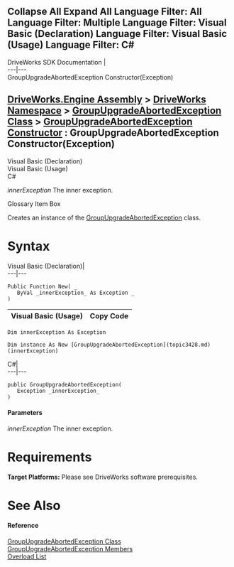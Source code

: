 Collapse All Expand All Language Filter: All  Language Filter: Multiple  Language Filter: Visual Basic (Declaration) Language Filter: Visual Basic (Usage) Language Filter: C#  
---  
DriveWorks SDK Documentation  |   
---|---  
GroupUpgradeAbortedException Constructor(Exception)   
  
[DriveWorks.Engine Assembly](topic2156.md) > [DriveWorks Namespace](topic2159.md) > [GroupUpgradeAbortedException Class](topic3428.md) > [GroupUpgradeAbortedException Constructor](topic3434.md) : GroupUpgradeAbortedException Constructor(Exception)  
---  
  
Visual Basic (Declaration)    
Visual Basic (Usage)    
C# 

_innerException_
    The inner exception.

Glossary Item Box

Creates an instance of the [GroupUpgradeAbortedException](topic3428.md) class. 

# Syntax

Visual Basic (Declaration)|   
---|---  
      
    
    Public Function New( _
       ByVal _innerException_ As Exception _
    )  
  
Visual Basic (Usage)| Copy Code  
---|---  
      
    
    Dim innerException As Exception
     
    Dim instance As New [GroupUpgradeAbortedException](topic3428.md)(innerException)  
  
C#|   
---|---  
      
    
    public GroupUpgradeAbortedException( 
       Exception _innerException_
    )  
  
#### Parameters

 _innerException_
    The inner exception.

# Requirements

**Target Platforms:** Please see DriveWorks software prerequisites.

# See Also

#### Reference

[GroupUpgradeAbortedException Class](topic3428.md)   
[GroupUpgradeAbortedException Members](topic3429.md)   
[Overload List](topic3434.md)


